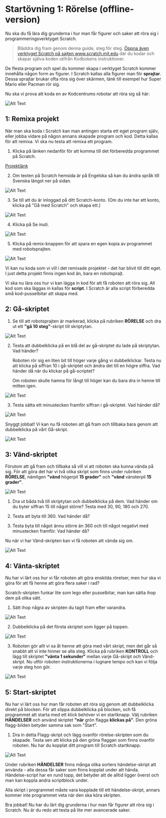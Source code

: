 # Startövning 1: Rörelse (offline-version)

Nu ska du få lära dig grunderna i hur man får figurer och saker att röra sig i programmeringsverktyget Scratch.

> Bläddra dig fram genom denna guide, steg för steg. <a href="https://scratch.mit.edu" target="_blank">
  Öppna även verktyget Scratch på sajten www.scratch.mit.edu</a> där du kodar och skapar själva koden utifrån Kodbokens instruktioner. 

De flesta program och spel du kommer skapa i verktyget Scratch kommer innehålla någon form av figurer. I Scratch kallas alla figurer man för **sprajtar**. Dessa sprajtar brukar ofta röra sig över skärmen, tänk till exempel hur Super Mario eller Pacman rör sig.

Nu ska vi prova att koda en av Kodcentrums robotar att röra sig så här:

![Alt Text](Robot_1.gif)

## 1: Remixa projekt

När man ska koda i Scratch kan man antingen starta ett eget program själv, eller jobba vidare på någon annans skapade program och kod. Detta kallas för att remixa. Vi ska nu testa att remixa ett program.

1. Klicka på länken nedanför för att komma till det förberedda programmet på Scratch.

<a href="https://scratch.mit.edu/projects/210051047/" target='_blank'>Projektlänk</a> <!--_-->

2. Om texten på Scratch hemsida är på Engelska så kan du ändra språk till Svenska längst ner på sidan.

![Alt Text](Image_1.png)

3. Se till att du är inloggad på ditt Scratch-konto. (Om du inte har ett konto, klicka på "Gå med Scratch" och skapa ett.)

![Alt Text](Image_2.png)

4. Klicka på Se inuti.

![Alt Text](Image_3.png)

5. Klicka på remix-knappen för att spara en egen kopia av programmet med robotsprajten.

![Alt Text](Remixknapp.png)

Vi kan nu koda som vi vill i det remixade projektet - det har blivit till ditt eget. I just detta projekt finns ingen kod än, bara en robotsprajt. 

Vi ska nu lära oss hur vi kan lägga in kod för att få roboten att röra sig. All kod som ska läggas in kallas för **script**. I Scratch är alla script förberedda små kod-pusselbitar att skapa med. 

## 2: Gå-skriptet

1. Se till att robotsprajten är markerad, klicka på rubriken **RÖRELSE** och dra ut ett **"gå 10 steg"**-skript till skriptytan.

![Alt Text](Skript_1.gif)

2. Testa att dubbelklicka på en blå del av gå-skriptet du lade på skriptytan. Vad händer?

	Roboten rör sig en liten bit till höger varje gång vi dubbelklickar. Testa nu att klicka på siffran 10 i gå-skriptet och ändra det till en högre siffra. Vad händer då när du klickar på gå-scriptet?

	Om roboten skulle hamna för långt till höger kan du bara dra in henne till mitten igen.

![Alt Text](Robot_2.gif)

3. Testa sätta ett minustecken framför siffran i gå-skriptet. Vad händer då?

![Alt Text](Skript_2.gif)

Snyggt jobbat! Vi kan nu få roboten att gå fram och tillbaka bara genom att dubbelklicka på vårt Gå-skript.

![Alt Text](Robot_3.gif)

## 3: Vänd-skriptet

Förutom att gå fram och tillbaka så vill vi att roboten ska kunna vända på sig. För att göra det har vi två olika skript som finns under rubriken **RÖRELSE**, nämligen **"vänd** högerpil **15 grader"** och **"vänd** vänsterpil **15 grader"**.

![Alt Text](Image_4.png)

1. Dra ut båda två till skriptytan och dubbelklicka på dem. Vad händer om du byter siffran 15 till något större? Testa med 30, 90, 180 och 270.

2. Testa att byta till 360. Vad händer då?

3. Testa byta till något ännu större än 360 och till något negativt med minustecken framför. Vad händer då?

Nu när vi har Vänd-skripten kan vi få roboten att vända sig om.

![Alt Text](Robot_4.gif)

## 4: Vänta-skriptet

Nu har vi lärt oss hur vi får roboten att göra enskilda rörelser, men hur ska vi göra för att få henne att göra flera saker i rad?

Scratch-skripten funkar lite som lego eller pusselbitar, man kan sätta ihop dem på olika sätt.

1. Sätt ihop några av skripten du tagit fram efter varandra.

![Alt Text](Skript_3.gif)

2. Dubbelklicka på det första skriptet som ligger på toppen.

![Alt Text](Robot_5.gif)

3. Roboten gör allt vi sa åt henne att göra med vårt skript, men det går så snabbt att vi inte hinner se alla steg. Klicka på rubriken **KONTROLL** och lägg till skriptet **"vänta 1 sekunder"** mellan varje Gå-skript och Vänd-skript. Nu utför roboten instruktionerna i lugnare tempo och kan vi följa varje steg hon gör.

![Alt Text](Skript_4.gif)

## 5: Start-skriptet

Nu har vi lärt oss hur man får roboten att röra sig genom att dubbelklicka direkt på blocken. För att slippa dubbelklicka på blocken, och få programmet att starta med ett klick behöver vi en startknapp. Välj rubriken **HÄNDELSER** och använd skriptet **"när** grön flagga **klickas på"**. Den gröna flagg-bilden betyder samma sak som "Start".

1. Dra in detta Flagg-skript och lägg ovanför rörelse-skripten som du skapade. Testa sen att klicka på den gröna flaggan som finns ovanför roboten. Nu har du kopplat ditt program till Scratch startknapp.

![Alt Text](Skript_5.gif)

Under rubriken **HÄNDELSER** finns många olika sorters händelse-skript att använda - alla dessa får saker som finns kopplat under att hända. Händelse-script har en rund topp, det betyder att de alltid ligger överst och man kan koppla andra scriptblock under.

Alla skript i programmet måste vara kopplade till ett händelse-skript, annars kommer inte programmet veta när den ska köra skripten.

Bra jobbat! Nu har du lärt dig grunderna i hur man får figurer att röra sig i Scratch. Nu är du redo att testa på lite mer avancerade saker.
